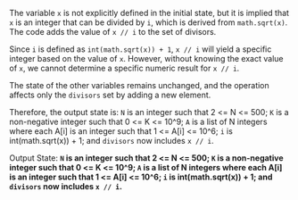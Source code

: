 The variable `x` is not explicitly defined in the initial state, but it is implied that `x` is an integer that can be divided by `i`, which is derived from `math.sqrt(x)`. The code adds the value of `x // i` to the set of divisors. 

Since `i` is defined as `int(math.sqrt(x)) + 1`, `x // i` will yield a specific integer based on the value of `x`. However, without knowing the exact value of `x`, we cannot determine a specific numeric result for `x // i`. 

The state of the other variables remains unchanged, and the operation affects only the `divisors` set by adding a new element.

Therefore, the output state is: `N` is an integer such that 2 <= N <= 500; `K` is a non-negative integer such that 0 <= K <= 10^9; `A` is a list of N integers where each A[i] is an integer such that 1 <= A[i] <= 10^6; `i` is int(math.sqrt(x)) + 1; and `divisors` now includes `x // i`.

Output State: **`N` is an integer such that 2 <= N <= 500; `K` is a non-negative integer such that 0 <= K <= 10^9; `A` is a list of N integers where each A[i] is an integer such that 1 <= A[i] <= 10^6; `i` is int(math.sqrt(x)) + 1; and `divisors` now includes `x // i`.**